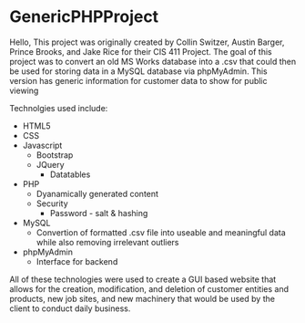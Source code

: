 # GenericPHPProject
Hello,
This project was originally created by Collin Switzer, Austin Barger, Prince Brooks, and Jake Rice for their CIS 411 Project.
The goal of this project was to convert an old MS Works database into a .csv that could then be used for storing data in a MySQL database via phpMyAdmin.
This version has generic information for customer data to show for public viewing

Technolgies used include:
- HTML5
- CSS
- Javascript
  - Bootstrap
  - JQuery
    - Datatables
- PHP
  - Dyanamically generated content
  - Security
    - Password - salt & hashing
- MySQL
    - Convertion of formatted .csv file into useable and meaningful data while also removing irrelevant outliers
- phpMyAdmin
  - Interface for backend
  
All of these technologies were used to create a GUI based website that allows for the creation, modification, and deletion of customer entities and products, new job sites,
and new machinery that would be used by the client to conduct daily business.
